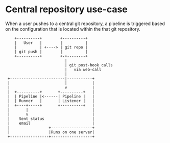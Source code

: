 Central repository use-case
===============
When a user pushes to a central git repository, a pipeline is triggered based on the configuration that is located within the that git repository.

```
    +----------+        +----------+
    |   User   |        |          |
    |          | +----> | git repo |
    | git push |        |          |
    +----------+        +-+--------+
                          |
                          | git post-hook calls
                          |   via web-call
                          |
 +------------------------|-----------+
 |                        |           |
 |                        v           |
 |  +----------+       +----------+   |
 |  | Pipeline |<------| Pipeline |   |
 |  | Runner   |       | Listener |   |
 |  +----+-----+       +----------+   |
 |       |                            |
 |       v                            |
 |    Sent status                     |
 |    email                           |
 |                 +------------------+
 |                 |Runs on one server|
 +-----------------+------------------+
```
